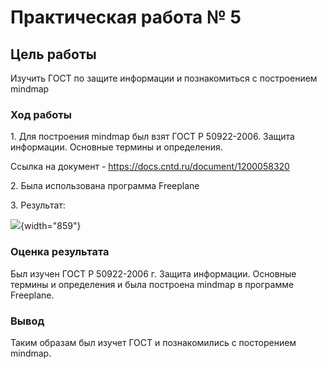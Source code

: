 # Практическая работа № 5

## Цель работы

Изучить ГОСТ по защите информации и познакомиться с построением mindmap

### Ход работы

1\. Для построения mindmap был взят ГОСТ Р 50922-2006. Защита информации. Основные термины и определения.

Ссылка на документ - https://docs.cntd.ru/document/1200058320

2\. Была использована программа Freeplane

3\. Результат:

![](images/%D0%B8%D0%B7%D0%BE%D0%B1%D1%80%D0%B0%D0%B6%D0%B5%D0%BD%D0%B8%D0%B5%20(18).png){width="859"}

### Оценка результата

Был изучен ГОСТ Р 50922-2006 г. Защита информации. Основные термины и определения и была построена mindmap в программе Freeplane.

### Вывод

Таким образам был изучет ГОСТ и познакомились с посторением mindmap.
